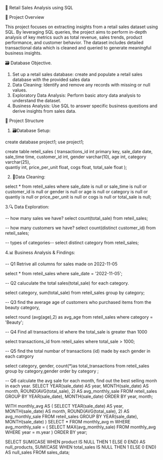 🛒 Retail Sales Analysis using SQL

📌 Project Overview


This project focuses on extracting insights from a retail sales dataset using SQL. By leveraging SQL queries, the project aims to perform in-depth analysis of key metrics such as total revenue, sales trends, product performance, and customer behavior. The dataset includes detailed transactional data which is cleaned and queried to generate meaningful business insights.


🗃️ Database Objective.

1. Set up a retail sales database: create and populate a retail sales database with the provided sales data
2. Data Cleaning: Identify and remove any records with missing or null values.
3. Exploratory Data Analysis: Perform basic atory data analysis to understand the dataset.
4. Business Analysis: Use SQL to answer specific business questions and derive insights from sales data.


🧱 Project Structure

1. 🗃️Database Setup:

create database  project1;
use project1;

create table reteil_sales
(
transactions_id int primary key,
sale_date date, 
sale_time time,	
customer_id int,
	gender varchar(10),
    age int,
	category varchar(25),	
    quantiy int,
	price_per_unit float,
    cogs float,	
    total_sale float
    );





2. 🧹Data Cleaning:

select  * from reteil_sales
where 
sale_date is null
or
sale_time is null
or
customer_id is null
or
gender is null
or
age is null
or
category is null
or
quantiy is null
or
price_per_unit is null
or
cogs is null
or
total_sale is null;






3.🔍 Data Exploration:

-- how many sales we have?
select count(total_sale)
from reteil_sales;

-- how many customers we have?
select count(distinct customer_id)
from reteil_sales;

-- types of categories--
select distinct category
from reteil_sales;





4.📊  Business Analysis & Findings:

-- Q1 Retrive all columns for sales made on 2022-11-05

select * from reteil_sales
where sale_date = '2022-11-05';



-- Q2 caluculate the total sales(total_sale) for each category.

select  category, sum(total_sale)
from  reteil_sales
group by category;


-- Q3 find the average age of customers who purchased items from the beauty category,

select 
round (avg(age),2) as avg_age
from reteil_sales
where category = 'Beauty';


-- Q4 Find all transactions id where the total_sale is greater than 1000

select transactions_id
from reteil_sales
where total_sale > 1000;







-- Q5 find the total numbar of transactions (id) made by each gender in each catrgory

select 
category,
gender,
count(*)as total_transactions
from  reteil_sales
group by category,gender
order by category
;


-- Q6 calculate the avg sale for each month, find out the best selling monh in each year.
SELECT 
    YEAR(sale_date) AS year,
    MONTH(sale_date) AS month,
    ROUND(AVG(total_sale), 2) AS avg_monthly_sale
FROM reteil_sales
GROUP BY YEAR(sale_date), MONTH(sale_date)
ORDER BY year, month;


WITH monthly_avg AS (
    SELECT 
        YEAR(sale_date) AS year,
        MONTH(sale_date) AS month,
        ROUND(AVG(total_sale), 2) AS avg_monthly_sale
    FROM reteil_sales
    GROUP BY YEAR(sale_date), MONTH(sale_date)
)
SELECT *
FROM monthly_avg m
WHERE avg_monthly_sale = (
    SELECT MAX(avg_monthly_sale)
    FROM monthly_avg
    WHERE year = m.year
)
ORDER BY year;


SELECT 
    SUM(CASE WHEN product IS NULL THEN 1 ELSE 0 END) AS null_products,
    SUM(CASE WHEN total_sales IS NULL THEN 1 ELSE 0 END) AS null_sales
FROM sales_data;
